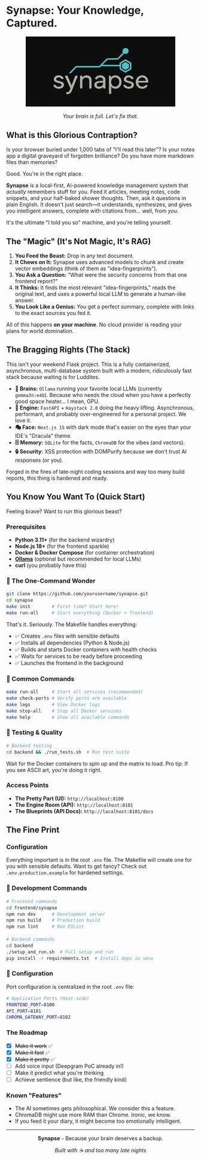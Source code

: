 # Synapse: Your Knowledge, Captured.

<div align="center">
  <img src="frontend/synapse/public/synapse-logo-2.png" alt="Capture Logo" width="400" />
  
 *Your brain is full. Let's fix that.*
</div>

## What is this Glorious Contraption?

Is your browser buried under 1,000 tabs of "I'll read this later"? Is your notes app a digital graveyard of forgotten brilliance? Do you have more markdown files than memories?

Good. You're in the right place.

**Synapse** is a local-first, AI-powered knowledge management system that *actually* remembers stuff for you. Feed it articles, meeting notes, code snippets, and your half-baked shower thoughts. Then, ask it questions in plain English. It doesn't just search—it understands, synthesizes, and gives you intelligent answers, complete with citations from... well, from *you*.

It's the ultimate "I told you so" machine, and you're telling yourself.

## The "Magic" (It's Not Magic, It's RAG)

1.  **You Feed the Beast:** Drop in any text document.
2.  **It Chews on It:** Synapse uses advanced models to chunk and create vector embeddings (think of them as "idea-fingerprints").
3.  **You Ask a Question:** "What were the security concerns from that one frontend report?"
4.  **It Thinks:** It finds the most relevant "idea-fingerprints," reads the original text, and uses a powerful local LLM to generate a human-like answer.
5.  **You Look Like a Genius:** You get a perfect summary, complete with links to the exact sources you fed it.

All of this happens **on your machine**. No cloud provider is reading your plans for world domination.

## The Bragging Rights (The Stack)

This isn't your weekend Flask project. This is a fully containerized, asynchronous, multi-database system built with a modern, ridiculously fast stack because waiting is for Luddites.

  * **🧠 Brains:** `Ollama` running your favorite local LLMs (currently `gemma3n:e4b`). Because who needs the cloud when you have a perfectly good space heater... I mean, GPU.
  * **🚀 Engine:** `FastAPI` + `Haystack 2.0` doing the heavy lifting. Asynchronous, performant, and probably over-engineered for a personal project. We love it.
  * **🎭 Face:** `Next.js 15` with dark mode that's easier on the eyes than your IDE's "Dracula" theme.
  * **🗄️ Memory:** `SQLite` for the facts, `ChromaDB` for the vibes (and vectors).
  * **🔒 Security:** XSS protection with DOMPurify because we don't trust AI responses (or you).

Forged in the fires of late-night coding sessions and way too many build reports, this thing is hardened and ready.

## You Know You Want To (Quick Start)

Feeling brave? Want to run this glorious beast?

### Prerequisites

  * **Python 3.11+** (for the backend wizardry)
  * **Node.js 18+** (for the frontend sparkle)
  * **Docker & Docker Compose** (for container orchestration)
  * **[Ollama](https://ollama.ai/)** (optional but recommended for local LLMs)
  * **curl** (you probably have this)

### 🚀 The One-Command Wonder

```bash
git clone https://github.com/yourusername/synapse.git
cd synapse
make init        # First time? Start here!
make run-all     # Start everything (Docker + frontend)
```

That's it. Seriously. The Makefile handles everything:
- ✅ Creates `.env` files with sensible defaults
- ✅ Installs all dependencies (Python & Node.js)
- ✅ Builds and starts Docker containers with health checks
- ✅ Waits for services to be ready before proceeding
- ✅ Launches the frontend in the background

### 🎯 Common Commands

```bash
make run-all     # Start all services (recommended)
make check-ports # Verify ports are available
make logs        # View Docker logs
make stop-all    # Stop all Docker services
make help        # Show all available commands
```

### 🔐 Testing & Quality

```bash
# Backend testing
cd backend && ./run_tests.sh  # Run test suite
```

Wait for the Docker containers to spin up and the matrix to load. Pro tip: If you see ASCII art, you're doing it right.

### Access Points

  * **The Pretty Part (UI):** `http://localhost:8100`
  * **The Engine Room (API):** `http://localhost:8101`
  * **The Blueprints (API Docs):** `http://localhost:8101/docs`

## The Fine Print

### Configuration

Everything important is in the root `.env` file. The Makefile will create one for you with sensible defaults. Want to get fancy? Check out `.env.production.example` for hardened settings.

### 🧪 Development Commands

```bash
# Frontend commands
cd frontend/synapse
npm run dev      # Development server
npm run build    # Production build
npm run lint     # Run ESLint

# Backend commands
cd backend
./setup_and_run.sh  # Full setup and run
pip install -r requirements.txt  # Install deps in venv
```

### 🔧 Configuration

Port configuration is centralized in the root `.env` file:

```bash
# Application Ports (Host-side)
FRONTEND_PORT=8100
API_PORT=8101
CHROMA_GATEWAY_PORT=8102
```

### The Roadmap

  * [x] ~~Make it work~~ ✅
  * [x] ~~Make it fast~~ ✅  
  * [x] ~~Make it pretty~~ ✅
  * [ ] Add voice input (Deepgram PoC already in!)
  * [ ] Make it predict what you're thinking
  * [ ] Achieve sentience (but like, the friendly kind)

### Known "Features"

  * The AI sometimes gets philosophical. We consider this a feature.
  * ChromaDB might use more RAM than Chrome. Ironic, we know.
  * If you feed it your diary, it might become too emotionally intelligent.

-----

<div align="center">

**Synapse** - Because your brain deserves a backup.

*Built with ☕ and too many late nights*

</div> 
